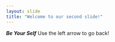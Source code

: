 ```yaml
---
layout: slide
title: "Welcome to our second slide!"
---
```

_**Be Your Self**_
Use the left arrow to go back!
